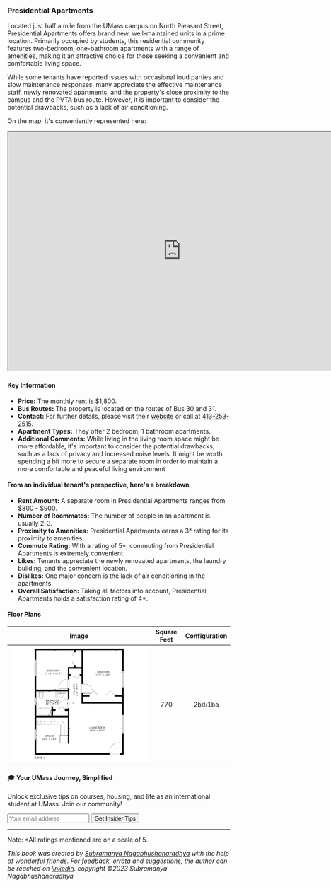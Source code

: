 ### Presidential Apartments
Located just half a mile from the UMass campus on North Pleasant Street, Presidential Apartments offers brand new, well-maintained units in a prime location. Primarily occupied by students, this residential community features two-bedroom, one-bathroom apartments with a range of amenities, making it an attractive choice for those seeking a convenient and comfortable living space.

While some tenants have reported issues with occasional loud parties and slow maintenance responses, many appreciate the effective maintenance staff, newly renovated apartments, and the property's close proximity to the campus and the PVTA bus route. However, it is important to consider the potential drawbacks, such as a lack of air conditioning.

On the map, it's conveniently represented here:
<div class="responsive-container">
    <iframe src="https://www.google.com/maps/d/embed?mid=1Fl1ReZ-uF4ZKV6Dw157kiqu1IpTsHag&ehbc=2E312F" width="780" height="540"></iframe>
</div>

#### Key Information
- **Price:** The monthly rent is $1,800.
- **Bus Routes:** The property is located on the routes of Bus 30 and 31.
- **Contact:** For further details, please visit their [website](https://kaminsrealestate.com/our-rentals/our-complete-management-list/property/5002-presidential-apartments) or call at [413-253-2515](tel:413-253-2515).
- **Apartment Types:** They offer 2 bedroom, 1 bathroom apartments.
- **Additional Comments:** While living in the living room space might be more affordable, it's important to consider the potential drawbacks, such as a lack of privacy and increased noise levels. It might be worth spending a bit more to secure a separate room in order to maintain a more comfortable and peaceful living environment

#### From an individual tenant's perspective, here's a breakdown
- **Rent Amount:** A separate room in Presidential Apartments ranges from $800 - $900.
- **Number of Roommates:** The number of people in an apartment is usually 2-3.
- **Proximity to Amenities:** Presidential Apartments earns a 3* rating for its proximity to amenities.
- **Commute Rating:** With a rating of 5*, commuting from Presidential Apartments is extremely convenient.
- **Likes:** Tenants appreciate the newly renovated apartments, the laundry building, and the convenient location.
- **Dislikes:** One major concern is the lack of air conditioning in the apartments.
- **Overall Satisfaction:** Taking all factors into account, Presidential Apartments holds a satisfaction rating of 4*.

#### Floor Plans
| Image | Square Feet | Configuration |
| :---: | :---: | :---: |
| ![Floor Plan 1](/assets/presidential_apartments_2_floorplan_1.png) | 770 | 2bd/1ba |

<div class="new-newsletter">
    <h4>🎓 Your UMass Journey, Simplified</h4>
    <p>Unlock exclusive tips on courses, housing, and life as an international student at UMass. Join our community!</p>
    <form class="newsletter-form">
        <input type="email" name="email" placeholder="Your email address" required>
        <button type="submit" class="newsletter-btn">Get Insider Tips</button>
    </form>
</div>

---
Note: 
*All ratings mentioned are on a scale of 5.

*This book was created by [Subramanya Nagabhushanaradhya](https://subramanya.ai) with the help of wonderful friends. For feedback, errata and suggestions, the author can be reached on [linkedin](https://www.linkedin.com/in/nsubramanya). copyright ©2023 Subramanya Nagabhushanaradhya*
